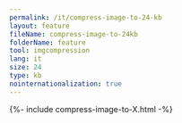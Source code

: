 ```yaml
---
permalink: /it/compress-image-to-24-kb
layout: feature
fileName: compress-image-to-24kb
folderName: feature
tool: imgcompression
lang: it
size: 24
type: kb
nointernationalization: true
---
```

{%- include compress-image-to-X.html -%}       
